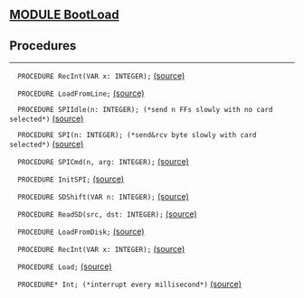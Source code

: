 
## [MODULE BootLoad](https://github.com/io-core/System/blob/main/BootLoad.Mod)

## Procedures
---

`  PROCEDURE RecInt(VAR x: INTEGER);` [(source)](https://github.com/io-core/System/blob/main/BootLoad.Mod#L19)


`  PROCEDURE LoadFromLine;` [(source)](https://github.com/io-core/System/blob/main/BootLoad.Mod#L29)


`  PROCEDURE SPIIdle(n: INTEGER); (*send n FFs slowly with no card selected*)` [(source)](https://github.com/io-core/System/blob/main/BootLoad.Mod#L41)


`  PROCEDURE SPI(n: INTEGER); (*send&rcv byte slowly with card selected*)` [(source)](https://github.com/io-core/System/blob/main/BootLoad.Mod#L48)


`  PROCEDURE SPICmd(n, arg: INTEGER);` [(source)](https://github.com/io-core/System/blob/main/BootLoad.Mod#L53)


`  PROCEDURE InitSPI;` [(source)](https://github.com/io-core/System/blob/main/BootLoad.Mod#L65)


`  PROCEDURE SDShift(VAR n: INTEGER);` [(source)](https://github.com/io-core/System/blob/main/BootLoad.Mod#L82)


`  PROCEDURE ReadSD(src, dst: INTEGER);` [(source)](https://github.com/io-core/System/blob/main/BootLoad.Mod#L90)


`  PROCEDURE LoadFromDisk;` [(source)](https://github.com/io-core/System/blob/main/BootLoad.Mod#L104)


`  PROCEDURE RecInt(VAR x: INTEGER);` [(source)](https://github.com/io-core/System/blob/main/BootLoad.Mod#L131)


`  PROCEDURE Load;` [(source)](https://github.com/io-core/System/blob/main/BootLoad.Mod#L141)


`  PROCEDURE* Int; (*interrupt every millisecond*)` [(source)](https://github.com/io-core/System/blob/main/BootLoad.Mod#L190)


